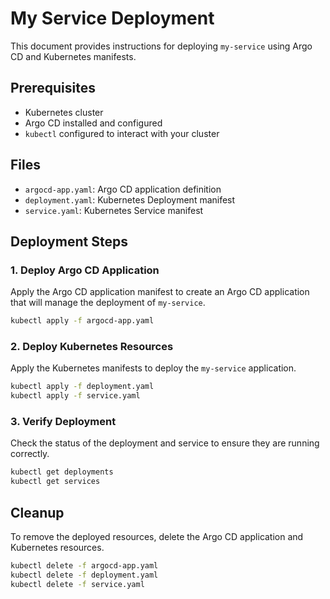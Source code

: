 # My Service Deployment

This document provides instructions for deploying `my-service` using Argo CD and Kubernetes manifests.

## Prerequisites

- Kubernetes cluster
- Argo CD installed and configured
- `kubectl` configured to interact with your cluster

## Files

- `argocd-app.yaml`: Argo CD application definition
- `deployment.yaml`: Kubernetes Deployment manifest
- `service.yaml`: Kubernetes Service manifest

## Deployment Steps

### 1. Deploy Argo CD Application

Apply the Argo CD application manifest to create an Argo CD application that will manage the deployment of `my-service`.

```sh
kubectl apply -f argocd-app.yaml
```

### 2. Deploy Kubernetes Resources

Apply the Kubernetes manifests to deploy the `my-service` application.

```sh
kubectl apply -f deployment.yaml
kubectl apply -f service.yaml
```

### 3. Verify Deployment

Check the status of the deployment and service to ensure they are running correctly.

```sh
kubectl get deployments
kubectl get services
```

## Cleanup

To remove the deployed resources, delete the Argo CD application and Kubernetes resources.

```sh
kubectl delete -f argocd-app.yaml
kubectl delete -f deployment.yaml
kubectl delete -f service.yaml
```